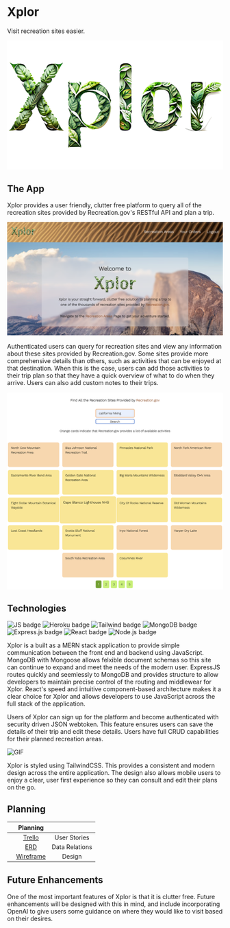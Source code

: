 # Xplor

Visit recreation sites easier.

![logo](public/Firefly%20leafy%20pothos%2091921.png)

## The App

Xplor provides a user friendly, clutter free platform to query all of the recreation sites provided by Recreation.gov's RESTful API and plan a trip. 

![Home Page](public/Screenshot%202023-05-14%20at%203.39.34%20PM.png)

Authenticated users can query for recreation sites and view any information about these sites provided by Recreation.gov. Some sites provide more comprehensive details than others, such as activities that can be enjoyed at that destination. When this is the case, users can add those activities to their trip plan so that they have a quick overview of what to do when they arrive. Users can also add custom notes to their trips.

![Search Results](public/Screenshot%202023-05-14%20at%203.45.22%20PM.png)

## Technologies

![JS badge](https://img.shields.io/badge/JavaScript-323330?style=for-the-badge&logo=javascript&logoColor=F7DF1E)
![Heroku badge](https://img.shields.io/badge/Heroku-430098?style=for-the-badge&logo=heroku&logoColor=white)
![Tailwind badge](https://img.shields.io/badge/Tailwind_CSS-38B2AC?style=for-the-badge&logo=tailwind-css&logoColor=white)
![MongoDB badge](https://img.shields.io/badge/MongoDB-4EA94B?style=for-the-badge&logo=mongodb&logoColor=white)
![Express.js badge](https://img.shields.io/badge/Express.js-000000?style=for-the-badge&logo=express&logoColor=white)
![React badge](https://img.shields.io/badge/React-20232A?style=for-the-badge&logo=react&logoColor=61DAFB)
![Node.js badge](https://img.shields.io/badge/Node.js-339933?style=for-the-badge&logo=nodedotjs&logoColor=white)


Xplor is a built as a MERN stack application to provide simple communication between the front end and backend using JavaScript. MongoDB with Mongoose allows felxible document schemas so this site can continue to expand and meet the needs of the modern user. ExpressJS routes quickly and seemlessly to MongoDB and provides structure to allow developers to maintain precise control of the routing and middlewear for Xplor. React's speed and intuitive component-based architecture makes it a clear choice for Xplor and allows developers to use JavaScript across the full stack of the application.

Users of Xplor can sign up for the platform and become authenticated with security driven JSON webtoken. This feature ensures users can save the details of their trip and edit these details. Users have full CRUD capabilities for their planned recreation areas.

![GIF](https://media.giphy.com/media/v1.Y2lkPTc5MGI3NjExYTYxZGVhOTAyYjdjOTZmYTg0Njg2OWY4ZTRiZjg2ZmM5YTE5Yzg0MCZlcD12MV9pbnRlcm5hbF9naWZzX2dpZklkJmN0PWc/AM5CzfHJfb6LkTFHXd/giphy.gif)

Xplor is styled using TailwindCSS. This provides a consistent and modern design across the entire application. The design also allows mobile users to enjoy a clear, user first experience so they can consult and edit their plans on the go.

## Planning



|  |    Planning                |                    |
|:--------:|:-----------------:|:------------------:|
|          |    [Trello](https://trello.com/b/fDY6EFQ5/project4)        | User Stories       |
|          |     [ERD](https://lucid.app/lucidchart/92f54c9b-d25f-4d15-a5f5-e784ae5d975a/edit?page=0_0&invitationId=inv_73b0f439-c89c-48f7-98d0-a8e58b7f448b#)     | Data Relations     |
|          |     [Wireframe](https://www.figma.com/file/QUysiNhgLIjLtdUPaZzAMw/Untitled?node-id=0-1&t=UtxWfmkC9EmqipT8-0)     | Design             |

## Future Enhancements

One of the most important features of Xplor is that it is clutter free. Future enhancements will be designed with this in mind, and include incorporating OpenAI to give users some guidance on where they would like to visit based on their desires. 

